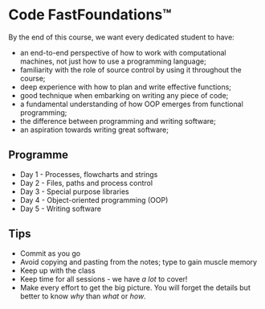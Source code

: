 # Code FastFoundations™

By the end of this course, we want every dedicated student to have:
- an end-to-end perspective of how to work with computational machines, not just how to use a programming language;
- familiarity with the role of source control by using it throughout the course; 
- deep experience with how to plan and write effective functions;
- good technique when embarking on writing any piece of code;
- a fundamental understanding of how OOP emerges from functional programming;
- the difference between programming and writing software;
- an aspiration towards writing great software;

## Programme
* Day 1 - Processes, flowcharts and strings
* Day 2 - Files, paths and process control
* Day 3 - Special purpose libraries
* Day 4 - Object-oriented programming (OOP)
* Day 5 - Writing software

## Tips
* Commit as you go
* Avoid copying and pasting from the notes; type to gain muscle memory
* Keep up with the class
* Keep time for all sessions - we have *a lot* to cover!
* Make every effort to get the big picture. You will forget the details but better to know *why* than *what* or *how*.